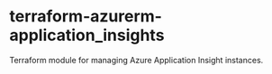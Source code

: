 # terraform-azurerm-application_insights
Terraform module for managing Azure Application Insight instances.
